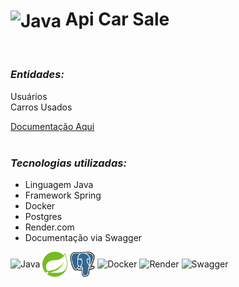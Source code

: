 

# <img align="center" alt="Java" height="80" width="80" src="https://drive.google.com/uc?export=view&id=1cPXuoKDHXEGQpBtLRpNHI70F5zV8FPOm"> Api Car Sale
<br />

### ***Entidades:*** <br />
Usuários<br />
Carros Usados<br />

[Documentação Aqui](https://api-car-sale.onrender.com/swagger-ui/index.html)
<br />
<br />

### ***Tecnologias utilizadas:***
- Linguagem Java  <br />
- Framework Spring
- Docker  <br />
- Postgres  <br />
- Render.com  <br />
- Documentação via Swagger


<div style="display: inline_block">
   <img align="center" alt="Java" height="70" width="40" src="https://seeklogo.com/images/J/java-logo-7833D1D21A-seeklogo.com.png">
   <img align="center" alt="Spring" height="40" width="40" src="https://github.com/harrissondutra/harrissondutra/blob/main/.img/logo-spring.png">
   <img align="center" alt="Postgres" height="40" width="40" src="https://github.com/harrissondutra/harrissondutra/blob/main/.img/postgresql_logo_icon_170835.png">
   <img align="center" alt="Docker" height="50" width="50" src="https://cdn.iconscout.com/icon/free/png-256/free-docker-logo-icon-download-in-svg-png-gif-file-formats--wordmark-programming-langugae-language-pack-logos-icons-1175229.png?f=webp&w=256">
   <img align="center" alt="Render" height="50" width="50" src="https://cdn.sanity.io/images/34ent8ly/production/ec37a3660704e1fa2b4246c9a01ab34e145194ad-824x824.png">
   <img align="center" alt="Swagger" height="40" width="180" src="https://raw.githubusercontent.com/swagger-api/swagger.io/wordpress/images/assets/SWE-logo-clr.png"> 
</div>

